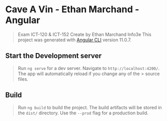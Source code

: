 # Cave A Vin - Ethan Marchand - Angular

> Exam ICT-120 & ICT-152
> Create by Ethan Marchand Info3e
> This project was generated with [Angular CLI](https://github.com/angular/angular-cli) version 11.0.7.

## Start the Development server

> Run `ng serve` for a dev server. Navigate to `http://localhost:4200/`. The app will automatically reload if you change any of the  > source files.

## Build

> Run `ng build` to build the project. The build artifacts will be stored in the `dist/` directory. Use the `--prod` flag for a 
> production build.

